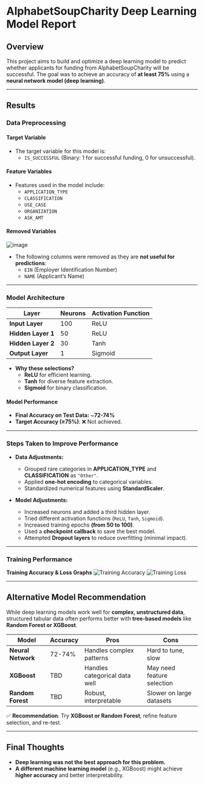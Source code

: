 # AlphabetSoupCharity Deep Learning Model Report

## **Overview**
This project aims to build and optimize a deep learning model to predict whether applicants for funding from AlphabetSoupCharity will be successful. The goal was to achieve an accuracy of **at least 75%** using a **neural network model (deep learning)**.

---

## **Results**

### **Data Preprocessing**
#### **Target Variable**
- The target variable for this model is:
  - `IS_SUCCESSFUL` (Binary: 1 for successful funding, 0 for unsuccessful).

#### **Feature Variables**
- Features used in the model include:
  - `APPLICATION_TYPE`
  - `CLASSIFICATION`
  - `USE_CASE`
  - `ORGANIZATION`
  - `ASK_AMT`

#### **Removed Variables**
![image](https://github.com/user-attachments/assets/cb85d84c-a119-4f83-a553-f1490d4e73e3)

- The following columns were removed as they are **not useful for predictions**:
  - `EIN` (Employer Identification Number)
  - `NAME` (Applicant’s Name)

---

### **Model Architecture**
| Layer | Neurons | Activation Function |
|--------|---------|---------------------|
| **Input Layer** | 100 | ReLU |
| **Hidden Layer 1** | 50 | ReLU |
| **Hidden Layer 2** | 30 | Tanh |
| **Output Layer** | 1 | Sigmoid |

- **Why these selections?**
  - **ReLU** for efficient learning.
  - **Tanh** for diverse feature extraction.
  - **Sigmoid** for binary classification.

#### **Model Performance**
- **Final Accuracy on Test Data:** ~**72-74%**
- **Target Accuracy (≥75%)**: ❌ Not achieved.

---

### **Steps Taken to Improve Performance**
- **Data Adjustments:**
  - Grouped rare categories in **APPLICATION_TYPE** and **CLASSIFICATION** as `"Other"`.
  - Applied **one-hot encoding** to categorical variables.
  - Standardized numerical features using **StandardScaler**.

- **Model Adjustments:**
  - Increased neurons and added a third hidden layer.
  - Tried different activation functions (`ReLU`, `Tanh`, `Sigmoid`).
  - Increased training epochs **(from 50 to 100)**.
  - Used a **checkpoint callback** to save the best model.
  - Attempted **Dropout layers** to reduce overfitting (minimal impact).

---

### **Training Performance**
**Training Accuracy & Loss Graphs**
![Training Accuracy](images/training_accuracy.png)
![Training Loss](images/training_loss.png)

---

## **Alternative Model Recommendation**
While deep learning models work well for **complex, unstructured data**, structured tabular data often performs better with **tree-based models** like **Random Forest or XGBoost**.

| Model | Accuracy | Pros | Cons |
|--------|---------|------|------|
| **Neural Network** | 72-74% | Handles complex patterns | Hard to tune, slow |
| **XGBoost** | TBD | Handles categorical data well | May need feature selection |
| **Random Forest** | TBD | Robust, interpretable | Slower on large datasets |

✅ **Recommendation**: Try **XGBoost or Random Forest**, refine feature selection, and re-test.

---


## **Final Thoughts**
- **Deep learning was not the best approach for this problem.**
- **A different machine learning model** (e.g., XGBoost) might achieve **higher accuracy** and better interpretability.

